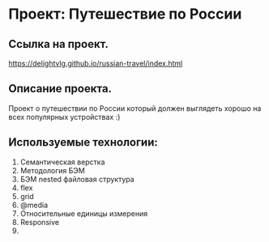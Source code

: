 # Проект: Путешествие по России

## Ссылка на проект.

https://delightvlg.github.io/russian-travel/index.html

## Описание проекта.

Проект о путешествии по России который должен выглядеть хорошо на всех популярных устройствах :)

## Используемые технологии:

1. Семантическая верстка
2. Методология БЭМ
3. БЭМ nested файловая структура
4. flex
5. grid
6. @media
7. Относительные единицы измерения
8. Responsive
9. 
